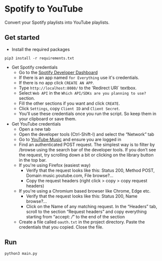 # Spotify to YouTube
Convert your Spotify playlists into YouTube playlists.

## Get started
- Install the required packages
```
pip3 install -r requirements.txt
```
- Get Spotify credentials
    - Go to the [Spotify Developer Dashboard](https://developer.spotify.com/dashboard/applications)
    - If there is an app named `for Everything` use it's credentials.
    - If there is no app click `CREATE AN APP`.
    - Type `http://localhost:8080/` to the 'Redirect URI` textbox.
    - Select `Web API` in the `Which API/SDKs are you planning to use?` section.
    - Fill the other sections if you want and click `CREATE`.
    - Click `Settings`, copy `Client ID` and `Client Secret`.
    - You'll use these credentials once you run the script. So keep them in your clipboard or save them.
- Get YouTube credentials
    - Open a new tab
    - Open the developer tools (Ctrl-Shift-I) and select the “Network” tab
    - Go to [YouTube Music](https://music.youtube.com) and ensure you are logged in
    - Find an authenticated POST request. The simplest way is to filter by /browse using the search bar of the developer tools. If you don’t see the request, try scrolling down a bit or clicking on the library button in the top bar.
    - If you're using Firefox (easiest way)
        - Verify that the request looks like this: Status 200, Method POST, Domain music.youtube.com, File browse?...
        - Copy the request headers (right click > copy > copy request headers)
    - If you're using a Chromium based browser like Chrome, Edge etc.
        - Verify that the request looks like this: Status 200, Name browse?...
        - Click on the Name of any matching request. In the “Headers” tab, scroll to the section “Request headers” and copy everything starting from “accept: */*” to the end of the section
    - Create a file called `oauth.txt` in the project directory. Paste the credentials that you copied. Close the file.

## Run
```
python3 main.py
```

